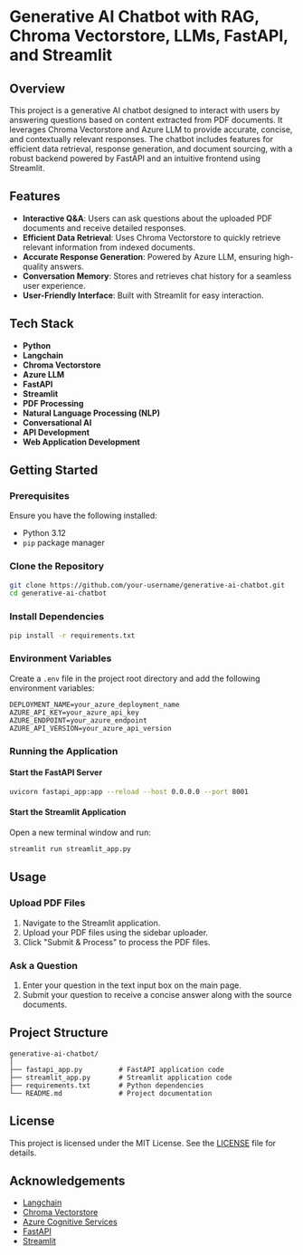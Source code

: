 # Generative AI Chatbot with RAG, Chroma Vectorstore, LLMs, FastAPI, and Streamlit

## Overview

This project is a generative AI chatbot designed to interact with users by answering questions based on content extracted from PDF documents. It leverages Chroma Vectorstore and Azure LLM to provide accurate, concise, and contextually relevant responses. The chatbot includes features for efficient data retrieval, response generation, and document sourcing, with a robust backend powered by FastAPI and an intuitive frontend using Streamlit.

## Features

- **Interactive Q&A**: Users can ask questions about the uploaded PDF documents and receive detailed responses.
- **Efficient Data Retrieval**: Uses Chroma Vectorstore to quickly retrieve relevant information from indexed documents.
- **Accurate Response Generation**: Powered by Azure LLM, ensuring high-quality answers.
- **Conversation Memory**: Stores and retrieves chat history for a seamless user experience.
- **User-Friendly Interface**: Built with Streamlit for easy interaction.

## Tech Stack

- **Python**
- **Langchain**
- **Chroma Vectorstore**
- **Azure LLM**
- **FastAPI**
- **Streamlit**
- **PDF Processing**
- **Natural Language Processing (NLP)**
- **Conversational AI**
- **API Development**
- **Web Application Development**

## Getting Started

### Prerequisites

Ensure you have the following installed:

- Python 3.12
- `pip` package manager

### Clone the Repository

```bash
git clone https://github.com/your-username/generative-ai-chatbot.git
cd generative-ai-chatbot
```

### Install Dependencies

```bash
pip install -r requirements.txt
```

### Environment Variables

Create a `.env` file in the project root directory and add the following environment variables:

```
DEPLOYMENT_NAME=your_azure_deployment_name
AZURE_API_KEY=your_azure_api_key
AZURE_ENDPOINT=your_azure_endpoint
AZURE_API_VERSION=your_azure_api_version
```

### Running the Application

#### Start the FastAPI Server

```bash
uvicorn fastapi_app:app --reload --host 0.0.0.0 --port 8001
```

#### Start the Streamlit Application

Open a new terminal window and run:

```bash
streamlit run streamlit_app.py
```

## Usage

### Upload PDF Files

1. Navigate to the Streamlit application.
2. Upload your PDF files using the sidebar uploader.
3. Click "Submit & Process" to process the PDF files.

### Ask a Question

1. Enter your question in the text input box on the main page.
2. Submit your question to receive a concise answer along with the source documents.

## Project Structure

```
generative-ai-chatbot/
│
├── fastapi_app.py         # FastAPI application code
├── streamlit_app.py       # Streamlit application code
├── requirements.txt       # Python dependencies
└── README.md              # Project documentation
```

## License

This project is licensed under the MIT License. See the [LICENSE](LICENSE) file for details.

## Acknowledgements

- [Langchain](https://github.com/langchain/langchain)
- [Chroma Vectorstore](https://www.trychroma.com/)
- [Azure Cognitive Services](https://azure.microsoft.com/en-us/services/cognitive-services/)
- [FastAPI](https://fastapi.tiangolo.com/)
- [Streamlit](https://streamlit.io/)
